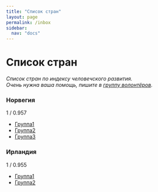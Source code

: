 ```yaml
---
title: "Список стран"
layout: page
permalink: /inbox
sidebar:
  nav: "docs"
---
```


# Список стран

_Список стран по индексу человечского развития.<br>Очень нужна ваша помощь, пишите в [группу волонтёров](https://t.me/+FHi3FnJaoWJkMDAx)._

### Норвегия

1 / 0.957

- [Группа1](https://facebook.com)
- [Группа2](https://facebook.com)
- [Группа3](https://facebook.com)

### Ирландия

1 / 0.955

- [Группа1](https://facebook.com)
- [Группа2](https://facebook.com)
